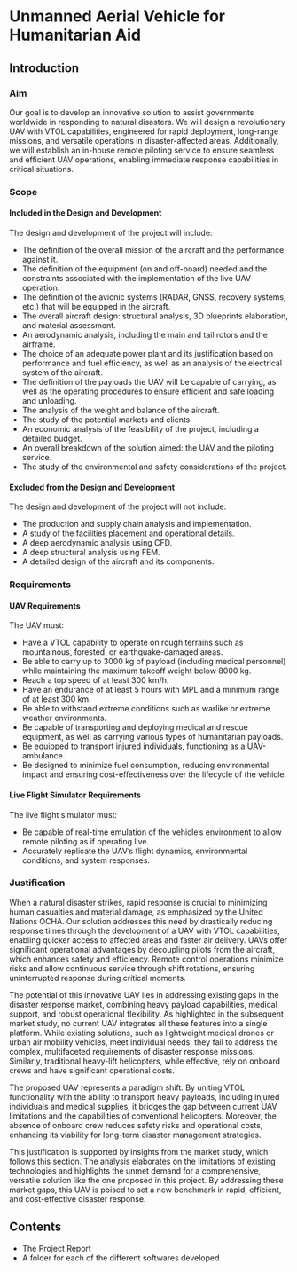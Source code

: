 # Unmanned Aerial Vehicle for Humanitarian Aid 

## Introduction

### Aim

Our goal is to develop an innovative solution to assist governments worldwide in responding to natural disasters. We will design a revolutionary UAV with VTOL capabilities, engineered for rapid deployment, long-range missions, and versatile operations in disaster-affected areas. Additionally, we will establish an in-house remote piloting service to ensure seamless and efficient UAV operations, enabling immediate response capabilities in critical situations.

### Scope

#### Included in the Design and Development

The design and development of the project will include:
- The definition of the overall mission of the aircraft and the performance against it.
- The definition of the equipment (on and off-board) needed and the constraints associated with the implementation of the live UAV operation.
- The definition of the avionic systems (RADAR, GNSS, recovery systems, etc.) that will be equipped in the aircraft.
- The overall aircraft design: structural analysis, 3D blueprints elaboration, and material assessment.
- An aerodynamic analysis, including the main and tail rotors and the airframe.
- The choice of an adequate power plant and its justification based on performance and fuel efficiency, as well as an analysis of the electrical system of the aircraft.
- The definition of the payloads the UAV will be capable of carrying, as well as the operating procedures to ensure efficient and safe loading and unloading.
- The analysis of the weight and balance of the aircraft.
- The study of the potential markets and clients.
- An economic analysis of the feasibility of the project, including a detailed budget.
- An overall breakdown of the solution aimed: the UAV and the piloting service.
- The study of the environmental and safety considerations of the project.

#### Excluded from the Design and Development

The design and development of the project will not include:
- The production and supply chain analysis and implementation.
- A study of the facilities placement and operational details.
- A deep aerodynamic analysis using CFD.
- A deep structural analysis using FEM.
- A detailed design of the aircraft and its components.

### Requirements

#### UAV Requirements

The UAV must:
- Have a VTOL capability to operate on rough terrains such as mountainous, forested, or earthquake-damaged areas.
- Be able to carry up to 3000 kg of payload (including medical personnel) while maintaining the maximum takeoff weight below 8000 kg.
- Reach a top speed of at least 300 km/h.
- Have an endurance of at least 5 hours with MPL and a minimum range of at least 300 km.
- Be able to withstand extreme conditions such as warlike or extreme weather environments.
- Be capable of transporting and deploying medical and rescue equipment, as well as carrying various types of humanitarian payloads.
- Be equipped to transport injured individuals, functioning as a UAV-ambulance.
- Be designed to minimize fuel consumption, reducing environmental impact and ensuring cost-effectiveness over the lifecycle of the vehicle.

#### Live Flight Simulator Requirements

The live flight simulator must:
- Be capable of real-time emulation of the vehicle’s environment to allow remote piloting as if operating live.
- Accurately replicate the UAV’s flight dynamics, environmental conditions, and system responses.

### Justification

When a natural disaster strikes, rapid response is crucial to minimizing human casualties and material damage, as emphasized by the United Nations OCHA. Our solution addresses this need by drastically reducing response times through the development of a UAV with VTOL capabilities, enabling quicker access to affected areas and faster air delivery. UAVs offer significant operational advantages by decoupling pilots from the aircraft, which enhances safety and efficiency. Remote control operations minimize risks and allow continuous service through shift rotations, ensuring uninterrupted response during critical moments.

The potential of this innovative UAV lies in addressing existing gaps in the disaster response market, combining heavy payload capabilities, medical support, and robust operational flexibility. As highlighted in the subsequent market study, no current UAV integrates all these features into a single platform. While existing solutions, such as lightweight medical drones or urban air mobility vehicles, meet individual needs, they fail to address the complex, multifaceted requirements of disaster response missions. Similarly, traditional heavy-lift helicopters, while effective, rely on onboard crews and have significant operational costs.

The proposed UAV represents a paradigm shift. By uniting VTOL functionality with the ability to transport heavy payloads, including injured individuals and medical supplies, it bridges the gap between current UAV limitations and the capabilities of conventional helicopters. Moreover, the absence of onboard crew reduces safety risks and operational costs, enhancing its viability for long-term disaster management strategies.

This justification is supported by insights from the market study, which follows this section. The analysis elaborates on the limitations of existing technologies and highlights the unmet demand for a comprehensive, versatile solution like the one proposed in this project. By addressing these market gaps, this UAV is poised to set a new benchmark in rapid, efficient, and cost-effective disaster response.

## Contents
- The Project Report
- A folder for each of the different softwares developed
